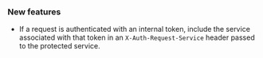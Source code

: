 ### New features

- If a request is authenticated with an internal token, include the service associated with that token in an `X-Auth-Request-Service` header passed to the protected service.
